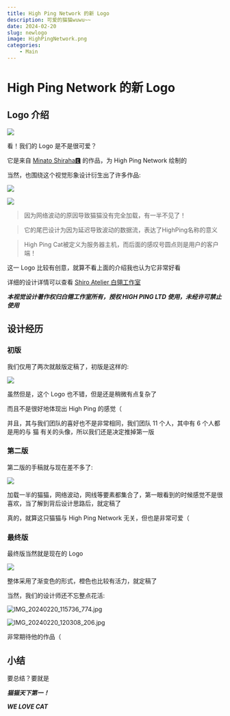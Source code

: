 ```yaml
---
title: High Ping Network 的新 Logo
description: 可爱的猫猫wuwu~~
date: 2024-02-20
slug: newlogo
image: HighPingNetwork.png
categories:
    - Main
---
```


# High Ping Network 的新 Logo

## Logo 介绍

![](HighPing.png)

看！我们的 Logo 是不是很可爱？

它是来自 [Minato Shiraha🅴](https://t.me/minatoshiraha) 的作品，为 High Ping Network 绘制的

当然，也围绕这个视觉形象设计衍生出了许多作品:

![](HighPingNetwork.png)

![](HighPingBlog.png)

> 因为网络波动的原因导致猫猫没有完全加载，有一半不见了！

> 它的尾巴设计为因为延迟导致波动的数据流，表达了HighPing名称的意义

> High Ping Cat被定义为服务器主机，而后面的感叹号圆点则是用户的客户端！

这一 Logo 比较有创意，就算不看上面的介绍我也认为它非常好看

详细的设计详情可以查看 [Shiro Atelier 白翎工作室](https://www.shiroaudio.eu.org/2024/02/20/视觉设计作品集highping-network视觉设计/)

***本视觉设计著作权归白翎工作室所有，授权 HIGH PING LTD 使用，未经许可禁止使用***

## 设计经历

### 初版

我们仅用了两次就敲版定稿了，初版是这样的: 

![](IMG_20240220_114608_603.jpg)

虽然但是，这个 Logo 也不错，但是还是稍微有点复杂了

而且不是很好地体现出 High Ping 的感觉（

并且，其与我们团队的喜好也不是非常相同，我们团队 11 个人，其中有 6 个人都是用的与 猫 有关的头像，所以我们还是决定推掉第一版

### 第二版

第二版的手稿就与现在差不多了: 

![](IMG_20240220_114555_190.jpg)

加载一半的猫猫，网络波动，网线等要素都集合了，第一眼看到的时候感觉不是很喜欢，当了解到背后设计思路后，就定稿了

真的，就算这只猫猫与 High Ping Network 无关，但也是非常可爱（

### 最终版

最终版当然就是现在的 Logo

![](HighPing.png)

整体采用了渐变色的形式，橙色也比较有活力，就定稿了

当然，我们的设计师还不忘整点花活: 

![IMG_20240220_115736_774.jpg](IMG_20240220_115736_774.jpg)

![IMG_20240220_120308_206.jpg](IMG_20240220_120308_206.jpg)

非常期待他的作品（

## 小结

要总结？要就是

***猫猫天下第一！***

***WE LOVE CAT***